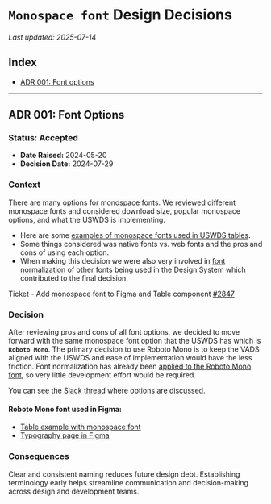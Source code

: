 # `Monospace font` Design Decisions  
_Last updated: 2025-07-14_

## Index
- [ADR 001: Font options](#adr-001-font-options)

---

## ADR 001: Font Options  

### Status: Accepted  
- **Date Raised:** 2024-05-20  
- **Decision Date:** 2024-07-29  

### Context
There are many options for monospace fonts. We reviewed different monospace fonts and considered download size, popular monospace options, and what the USWDS is implementing. 

- Here are some [examples of monospace fonts used in USWDS tables](https://codepen.io/babsdenney/pen/zYVKmzO).
- Some things considered was native fonts vs. web fonts and the pros and cons of using each option.
- When making this decision we were also very involved in [font normalization](https://designsystem.digital.gov/design-tokens/typesetting/overview/#fonts-with-normalization-applied-2) of other fonts being used in the Design System which contributed to the final decision.

Ticket - Add monospace font to Figma and Table component [#2847](https://github.com/department-of-veterans-affairs/vets-design-system-documentation/issues/2847)

### Decision
After reviewing pros and cons of all font options, we decided to move forward with the same monospace font option that the USWDS has which is **`Roboto Mono`**. The primary decision to use Roboto Mono is to keep the VADS aligned with the USWDS and ease of implementation would have the less friction. Font normalization has already been [applied to the Roboto Mono font](https://designsystem.digital.gov/design-tokens/typesetting/overview/#fonts-with-normalization-applied-2), so very little development effort would be required.

You can see the [Slack thread](https://dsva.slack.com/archives/G01BJ3ESXL4/p1721846113763379?thread_ts=1721767299.262339&cid=G01BJ3ESXL4) where options are discussed. 

#### Roboto Mono font used in Figma:
- [Table example with monospace font](https://www.figma.com/design/afurtw4iqQe6y4gXfNfkkk/VADS-Component-Library?m=auto&node-id=24074-2150&t=ophYuWunqzlGbwhz-1)
- [Typography page in Figma](https://www.figma.com/design/afurtw4iqQe6y4gXfNfkkk/VADS-Component-Library?node-id=199-1182)

### Consequences
Clear and consistent naming reduces future design debt. Establishing terminology early helps streamline communication and decision-making across design and development teams.
